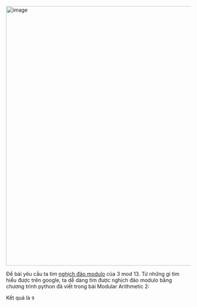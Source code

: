 <img width="706" alt="image" src="https://github.com/Vanmaxohp/EHC_Challenge_CryptoHack/assets/90485791/d11b49b8-9e67-4250-b152-34a41b749592">

Đề bài yêu cầu ta tìm [nghịch đảo modulo](https://vnoi.info/wiki/algo/math/modular-inverse.md) của 3 mod 13.
Từ những gì tìm hiểu được trên google, ta dễ dàng tìm được nghịch đảo modulo bằng chương trình python đã viết trong bài Modular Arithmetic 2:

Kết quả là `9`
